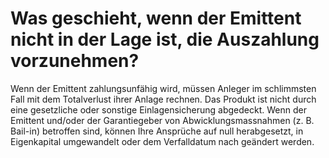 # Was geschieht, wenn der Emittent nicht in der Lage ist, die Auszahlung vorzunehmen?

Wenn der Emittent zahlungsunfähig wird, müssen Anleger im schlimmsten Fall mit dem Totalverlust ihrer Anlage rechnen. Das Produkt ist nicht durch eine gesetzliche oder sonstige Einlagensicherung abgedeckt. Wenn der Emittent und/oder der Garantiegeber von Abwicklungsmassnahmen (z. B. Bail-in) betroffen sind, können Ihre Ansprüche auf null herabgesetzt, in Eigenkapital umgewandelt oder dem Verfalldatum nach geändert werden.
